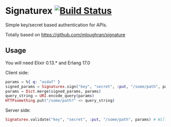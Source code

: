 # Signaturex [![Build Status](https://travis-ci.org/edgurgel/signaturex.svg?branch=master)](https://travis-ci.org/edgurgel/signaturex)

Simple key/secret based authentication for APIs.

Totally based on https://github.com/mloughran/signature

## Usage

You will need Elixir 0.13.* and Erlang 17.0

Client side:

```elixir
params = %{ q: "asdaf" }
signed_params = Signaturex.sign("key", "secret", :put, "/some/path", params)
params = Dict.merge(signed_params, params)
query_string = URI.encode_query(params)
HTTPsomething.put("/some/path?" <> query_string)
```

Server side:

```elixir
Signaturex.validate("key", "secret", :put, "/some/path", params) # Will return true or false
```
